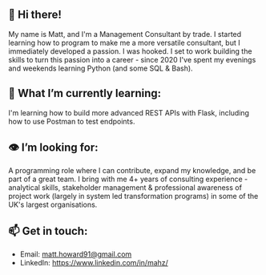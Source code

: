 ## 👋 Hi there! 

My name is Matt, and I'm a Management Consultant by trade. I started learning how to program to make me a more versatile consultant, but I immediately developed a passion. I was hooked. I set to work building the skills to turn this passion into a career - since 2020 I've spent my evenings and weekends learning Python (and some SQL & Bash).

## 🌱 What I’m currently learning:

I'm learning how to build more advanced REST APIs with Flask, including how to use Postman to test endpoints.

## 👁️ I’m looking for:

A programming role where I can contribute, expand my knowledge, and be part of a great team. I bring with me 4+ years of consulting experience - analytical skills, stakeholder management & professional awareness of project work (largely in system led transformation programs) in some of the UK's largest organisations.  

## 📫 Get in touch:
- Email: matt.howard91@gmail.com
- LinkedIn: https://www.linkedin.com/in/mahz/

<!--
**mhoward91/mhoward91** is a ✨ _special_ ✨ repository because its `README.md` (this file) appears on your GitHub profile.

Here are some ideas to get you started:

- 🔭 I’m currently working on ...
- 🌱 I’m currently learning ...
- 👯 I’m looking to collaborate on ...
- 🤔 I’m looking for help with ...
- 💬 Ask me about ...
- 📫 How to reach me: ...
- 😄 Pronouns: ...
- ⚡ Fun fact: ...
-->
